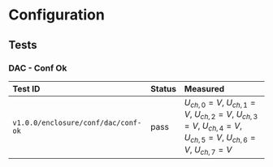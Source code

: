 # Configuration

## Tests

### DAC - Conf Ok

| Test ID | Status | Measured |
| :------ | ------ | :------- |
| `v1.0.0/enclosure/conf/dac/conf-ok` | pass | $U_{ch,0} =  V$, $U_{ch,1} =  V$, $U_{ch,2} =  V$, $U_{ch,3} =  V$, $U_{ch,4} =  V$, $U_{ch,5} =  V$, $U_{ch,6} =  V$, $U_{ch,7} =  V$ |
